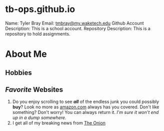 # tb-ops.github.io
Name: Tyler Bray
Email: tmbray@my.waketech.edu
Github Account Description: This is a school account.
Repository Description: This is a repository to hold assignments.

# About Me
## **Hobbies**
## _Favorite_ Websites
1. Do you enjoy scrolling to see ***all*** of the endless junk you could possibly **buy**? Look no more as [amazon.com]([www.amazon.com](https://www.amazon.com/)) always has you covered. Don't like something? Don't worry! You can always return it. _I'm sure it won't end up in a dump somewhere._
2. I get all of my breaking news from [The Onion](https://theonion.com/)
